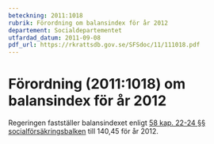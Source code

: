 ```yaml
---
beteckning: 2011:1018
rubrik: Förordning om balansindex för år 2012
departement: Socialdepartementet
utfardad_datum: 2011-09-08
pdf_url: https://rkrattsdb.gov.se/SFSdoc/11/111018.pdf
---
```


# Förordning (2011:1018) om balansindex för år 2012

Regeringen fastställer balansindexet enligt [58 kap. 22-24 §§ socialförsäkringsbalken](https://selex.se/eli/sfs/2010/110#kap58.22) till 140,45 för år 2012.